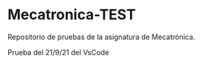 # Mecatronica-TEST
Repositorio de pruebas de la asignatura de Mecatrónica.

Prueba del 21/9/21 del VsCode